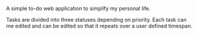A simple to-do web application to simplify my personal life.

Tasks are divided into three statuses depending on priority. Each task can me edited and can be edited so that it repeats over a user defined timespan.
